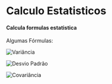 # Calculo Estatisticos

#### Calcula formulas estatistica

Algumas Fórmulas:

![Variância](https://lh4.googleusercontent.com/BzBtk53WNMUwM0i40awfQ7yN7OUl2e7BKBUcvo0aaePjs6jrbQbM4EswZQxrvQgMndCnOjSFU2SDY-3SS8OkhRbJRQ9wMT_sEaTY8keouvaVEr_De1OH2bcAJlLRls7W4uE0SP1k)

![Desvio Padrão](http://exceleaccess.com/wp-content/uploads/2020/09/Como-fazer-desvio-padrao-no-Excel-01-300x142.png?nstoken=7SOY%2FFbMog3%2FTQb%2FfNJVueJIY5TsxBIOS1qHkJLBrLsHkThOMV%2F%2Bf9OfldJ1%2F3qCglap79a7e7hdu%2BIwDhXA2f6JIJwAtHH%2BeJ1TZ%2F7VWRgRicXlOPC%2BYUilMBsmcwvsbKW5hhNJuQRBT0O95GITUSMAHcVWBeG0X3kL6n6xtt8dv5AucMxMlIYpjtx%2FG8fF0BkywyxDIEbk7wsCvVonebGvQKEyqTF4OEsL6EdfWzryAHCU00Zcj66It1rjnGZySqimVwVCIG9%2B%2BjiVi6D6LOvnlrRIIaagG5vsl%2BFBa3fzXauqrrsfPvgmLVs%2B7dzb7ieq28kflkiob9LAjLZbcT9BucMi%2F9%2BNgE1AeOmxhDRuS5Hjry3UDma3j%2FKTKr7bluCeWbRRHUe5TDz6pKpoFUsx0cvZ2Nvrgwm6PMQG2apkLmLLhZa2mp8uN4T8K5Ypv72%2FKZoxD1PY5v36N0qlYhFKfTy3Akgj5A4%3D&nscheck=0gR77ejipk5Xk%2FWj4J12DQ%3D%3D)

![Covariância](http://redmine.roboime.com.br/attachments/download/3638/picture696-1.png?nstoken=7SOY%2FFbMog3%2FTQb%2FfNJVueJIY5TsxBIOS1qHkJLBrLsHkThOMV%2F%2Bf9OfldJ1%2F3qCglap79a7e7hdu%2BIwDhXA2f6JIJwAtHH%2BeJ1TZ%2F7VWRgRicXlOPC%2BYUilMBsmcwvsbKW5hhNJuQRBT0O95GITUSMAHcVWBeG0X3kL6n6xtt8dv5AucMxMlIYpjtx%2FG8fF0BkywyxDIEbk7wsCvVonebGvQKEyqTF4OEsL6EdfWzryAHCU00Zcj66It1rjnGZySqimVwVCIG9%2B%2BjiVi6D6LOvnlrRIIaagG5vsl%2FZcbH%2F2Vq%2Fnv7EOIr8oJxhy9cHY7zrrztgFgwS1ctvBmaEHOmIG5Z9iroKN8BQeL%2BunjC1%2FTM7i%2FGeUSji0j%2F2QevOUmf2DF65ADgDvQS76sah2FwAzy8jFkZu5lQe2PpUA35tsMDSYwZa9gow5PID%2FJ9o%3D&nscheck=fCyUREYL6AdAi4BHDQdDXQ%3D%3D)